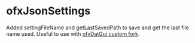 # ofxJsonSettings

Added settingFileName and getLastSavedPath to save and get the last file name used. Useful to use with [ofxDatGui custom fork](https://github.com/mauro-ferrario/ofxDatGui).